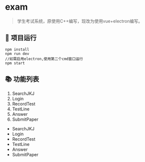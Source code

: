# exam



>学生考试系统，原使用C++编写，现改为使用vue+electron编写。

## 🚀 项目运行
```
npm install
npm run dev
//如需启用electron,使用第二个cmd窗口运行
npm start
```

## 📚 功能列表

1. SearchJKJ
2. Login
3. RecordTest
4. TestLine
5. Answer
6. SubmitPaper


- SearchJKJ
- Login
- RecordTest
- TestLine
- Answer
- SubmitPaper

